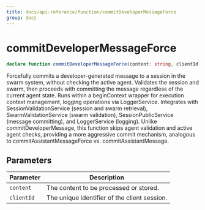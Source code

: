 ```yaml
---
title: docs/api-reference/function/commitDeveloperMessageForce
group: docs
---
```


# commitDeveloperMessageForce

```ts
declare function commitDeveloperMessageForce(content: string, clientId: string): Promise<void>;
```

Forcefully commits a developer-generated message to a session in the swarm system, without checking the active agent.
Validates the session and swarm, then proceeds with committing the message regardless of the current agent state.
Runs within a beginContext wrapper for execution context management, logging operations via LoggerService.
Integrates with SessionValidationService (session and swarm retrieval), SwarmValidationService (swarm validation),
SessionPublicService (message committing), and LoggerService (logging).
Unlike commitDeveloperMessage, this function skips agent validation and active agent checks, providing a more aggressive commit mechanism,
analogous to commitAssistantMessageForce vs. commitAssistantMessage.

## Parameters

| Parameter | Description |
|-----------|-------------|
| `content` | The content to be processed or stored. |
| `clientId` | The unique identifier of the client session. |
